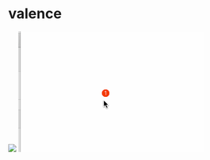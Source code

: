 # valence
![](https://github.com/CoderYLZhang/YLRemindBtn/raw/master/1.gif)
![](https://github.com/CoderYLZhang/YLRemindBtn/raw/master/images/2.gif)
